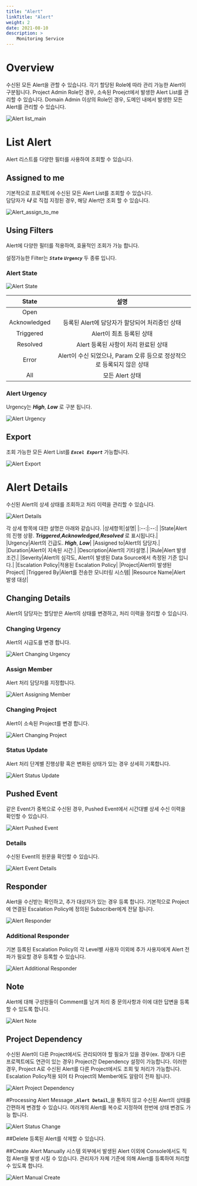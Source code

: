```yaml
---
title: "Alert"
linkTitle: "Alert"
weight: 2
date: 2021-08-10
description: >
    Monitoring Service
---
```


# Overview
수신된 모든 Alert을 관할 수 있습니다. 각기 할당된 Role에 따라 관리 가능한 Alert이 구분됩니다.
Project Admin Role인 경우, 소속된 Proejct에서 발생한 Alert List를 관리할 수 있습니다.
Domain Admin 이상의 Role인 경우, 도메인 내에서 발생한 모든 Alert를 관리할 수 있습니다.

![Alert list_main]()


# List Alert
Alert 리스트를 다양한 필터를 사용하여 조회할 수 있습니다. 


## Assigned to me
기본적으로 프로젝트에 수신된 모든 Alert List를 조회할 수 있습니다.  
담당자가 _**나**_ 로 직접 지정된 경우, 해당 Alert만 조회 할 수 있습니다. 

![Alert_assign_to_me]()


## Using Filters
Alert에 다양한 필터를 적용하여, 효율적인 조회가 가능 합니다.

설정가능한 Filter는 _**`State`**_ _**`Urgency`**_ 두 종류 입니다. 

### Alert State

![Alert State]()

|State|설명|
|:--:|:--:|
|Open||
|Acknowledged|등록된 Alert에 담당자가 할당되어 처리중인 상태|
|Triggered|Alert이 최초 등록된 상태|
|Resolved|Alert 등록된 사항이 처리 완료된 상태|
|Error|Alert이 수신 되었으나, Param 오류 등으로 정상적으로 등록되지 않은 상태|
|All|모든 Alert 상태|

### Alert Urgency
Urgency는 _**High**_, _**Low**_ 로 구분 됩니다. 

![Alert Urgency]()

## Export
조회 가능한 모든 Alert List를 _**`Excel Export`**_ 가능합니다.

![Alert Export]()

# Alert Details
수신된 Alert의 상세 상태를 조회하고 처리 이력을 관리할 수 있습니다.

![Alert Details]()

각 상세 항목에 대한 설명은 아래와 같습니다. 
|상세항목|설명|
|:--:|:--:|
|State|Alert의 진행 상황. _**Triggered**_,_**Acknowledged**_,_**Resolved**_ 로 표시됩니다.|
|Urgency|Alert의 긴급도. _**High**_, _**Low**_|
|Assigned to|Alert의 담당자.|
|Duration|Alert이 지속된 시간.|
|Description|Alert의 기타설명.|
|Rule|Alert 발생 조건.|
|Severity|Alert의 심각도, Alert이 발생된 Data Source에서 측정된 기준 입니다.|
|Escalation Policy|적용된 Escalation Policy|
|Project|Alert이 발생된 Project|
|Triggered By|Alert를 전송한 모니터링 시스템|
|Resource Name|Alert 발생 대상|


## Changing Details
Alert의 담당자는 할당받은 Alert의 상태를 변경하고, 처리 이력을 정리할 수 있습니다.

### Changing Urgency
Alert의 시급도를 변경 합니다. 

![Alert Changing Urgency]()

### Assign Member
Alert 처리 담당자를 지정합니다.

![Alert Assigning Member]()

### Changing Project
Alert이 소속된 Project를 변경 합니다.

![Alert Changing Project]()

### Status Update
Alert 처리 단계별 진행상황 혹은 변화된 상태가 있는 경우 상세히 기록합니다.

![Alert Status Update]()

## Pushed Event
같은 Event가 중복으로 수신된 경우, Pushed Event에서 시간대별 상세 수신 이력을 확인할 수 있습니다.

![Alert Pushed Event]()

### Details
수신된 Event의 원문을 확인할 수 있습니다.

![Alert Event Details]()

## Responder

Alert을 수신받는 확인하고, 추가 대상자가 있는 경우 등록 합니다.
기본적으로 Project에 연결된 Escalation Policy에 정의된 Subscriber에게 전달 됩니다.

![Alert Responder]()

### Additional Responder
기본 등록된 Escalation Policy의 각 Level별 사용자 이외에 추가 사용자에게 Alert 전파가 필요할 경우 등록할 수 있습니다.

![Alert Additional Responder]()

## Note
Alert에 대해 구성원들이 Comment를 남겨 처리 중 문의사항과 이에 대한 답변을 등록할 수 있도록 합니다.

![Alert Note]()

## Project Dependency
수신된 Alert이 다른 Project에서도 관리되어야 할 필요가 있을 경우(ex. 장애가 다른 프로젝트에도 연관이 있는 경우)
Project간 Dependency 설정이 가능합니다. 이러한 경우, Project A로 수신된 Alert를 다른 Project에서도 조회 및 처리가 가능합니다.
Escalation Policy적용 되어 타 Project의 Member에도 알람이 전파 됩니다. 

![Alert Project Dependency]()


#Processing Alert Message
_**`Alert Detail`**_을 통하지 않고 수신된 Alert의 상태를 간편하게 변경할 수 있습니다.
여러개의 Alert를 복수로 지정하여 한번에 상태 변경도 가능 합니다.

![Alert Status Change]()


##Delete
등록된 Alert를 삭제할 수 있습니다. 

##Create Alert Manually
시스템 외부에서 발생된 Alert 이외에 Console에서도 직접 Alert을 발생 시킬 수 있습니다. 
관리자가 자체 기준에 의해 Alert를 등록하여 처리할 수 있도록 합니다. 

![Alert Manual Create]()




